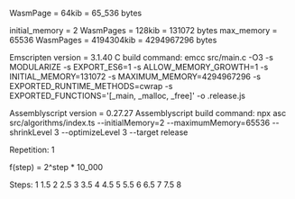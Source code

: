 WasmPage = 64kib = 65_536 bytes

initial_memory = 2 WasmPages = 128kib = 131072 bytes
max_memory = 65536 WasmPages = 4194304kib = 4294967296 bytes

Emscripten version = 3.1.40
C build command:
emcc src/main.c -O3 -s MODULARIZE -s EXPORT_ES6=1 -s ALLOW_MEMORY_GROWTH=1 -s INITIAL_MEMORY=131072 -s MAXIMUM_MEMORY=4294967296 -s EXPORTED_RUNTIME_METHODS=cwrap -s EXPORTED_FUNCTIONS='[_main, _malloc, _free]' -o .release.js

Assemblyscript version = 0.27.27
Assemblyscript build command:
npx asc src/algorithms/index.ts --initialMemory=2 --maximumMemory=65536 --shrinkLevel 3 --optimizeLevel 3 --target release

Repetition: 1

f(step) = 2^step * 10_000

Steps:
1
1.5
2
2.5
3
3.5
4
4.5
5
5.5
6
6.5
7
7.5
8